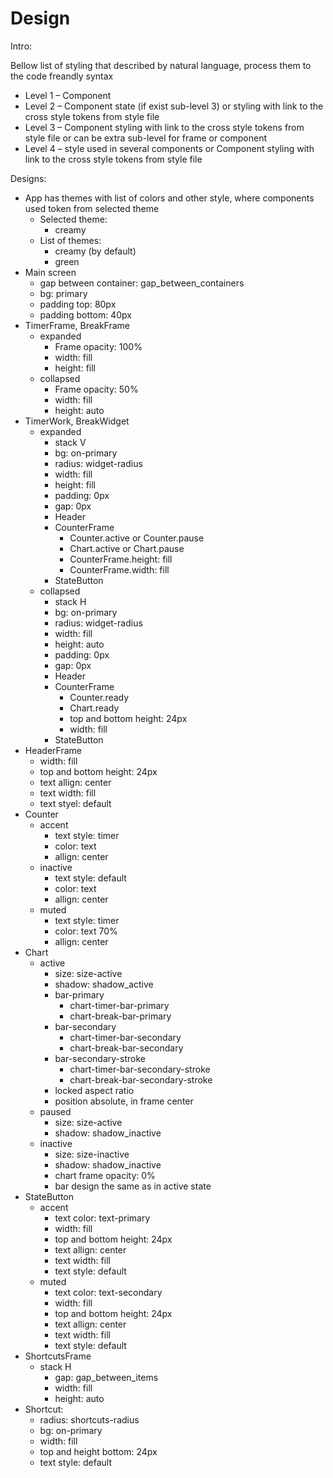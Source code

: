 # Design

Intro:

Bellow list of styling that described by natural language, process them to the code freandly syntax

- Level 1 – Component
- Level 2 – Component state (if exist sub-level 3) or styling with link to the cross style tokens from style file
- Level 3 – Component styling with link to the cross style tokens from style file or can be extra sub-level for frame or component
- Level 4 – style used in several components or Component styling with link to the cross style tokens from style file

Designs:

- App has themes with list of colors and other style, where components used token from selected theme
    - Selected theme:
        - creamy
    - List of themes:
        - creamy (by default)
        - green
- Main screen
    - gap between container: gap_between_containers
    - bg: primary
    - padding top: 80px
    - padding bottom: 40px
- TimerFrame, BreakFrame
    - expanded
        - Frame opacity: 100%
        - width: fill
        - height: fill
    - collapsed
        - Frame opacity: 50%
        - width: fill
        - height: auto
- TimerWork, BreakWidget
    - expanded
        - stack V
        - bg: on-primary
        - radius: widget-radius
        - width: fill
        - height: fill
        - padding: 0px
        - gap: 0px
        - Header
        - CounterFrame
            - Counter.active or Counter.pause
            - Chart.active or Chart.pause
            - CounterFrame.height: fill
            - CounterFrame.width: fill
        - StateButton
    - collapsed
        - stack H
        - bg: on-primary
        - radius: widget-radius
        - width: fill
        - height: auto
        - padding: 0px
        - gap: 0px
        - Header
        - CounterFrame
            - Counter.ready
            - Chart.ready
            - top and bottom height: 24px
            - width: fill
        - StateButton
- HeaderFrame
    - width: fill
    - top and bottom height: 24px
    - text allign: center
    - text width: fill
    - text styel: default
- Counter
    - accent
        - text style: timer
        - color: text
        - allign: center
    - inactive
        - text style: default
        - color: text
        - allign: center
    - muted
        - text style: timer
        - color: text 70%
        - allign: center
- Chart
    - active
        - size: size-active
        - shadow: shadow_active
        - bar-primary
            - chart-timer-bar-primary
            - chart-break-bar-primary
        - bar-secondary
            - chart-timer-bar-secondary
            - chart-break-bar-secondary
        - bar-secondary-stroke
            - chart-timer-bar-secondary-stroke
            - chart-break-bar-secondary-stroke
        - locked aspect ratio
        - position absolute, in frame center
    - paused
        - size: size-active
        - shadow: shadow_inactive
    - inactive
        - size: size-inactive
        - shadow: shadow_inactive
        - chart frame opacity: 0%
        - bar design the same as in active state
- StateButton
    - accent
        - text color: text-primary
        - width: fill
        - top and bottom height: 24px
        - text allign: center
        - text width: fill
        - text style: default
    - muted
        - text color: text-secondary
        - width: fill
        - top and bottom height: 24px
        - text allign: center
        - text width: fill
        - text style: default
- ShortcutsFrame
    - stack H
        - gap: gap_between_items
        - width: fill
        - height: auto
- Shortcut:
    - radius: shortcuts-radius
    - bg: on-primary
    - width: fill
    - top and height bottom: 24px
    - text style: default
